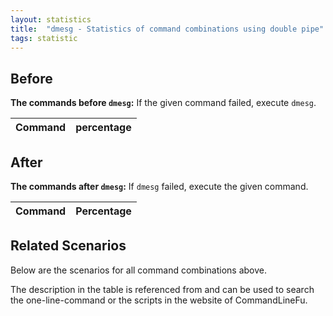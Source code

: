 ```yaml
---
layout: statistics
title:  "dmesg - Statistics of command combinations using double pipe"
tags: statistic
---
```


## Before

__The commands before `dmesg`:__ If the given command failed, execute `dmesg`.

| Command | percentage |
|--------|--------|



## After

__The commands after `dmesg`:__ If `dmesg` failed, execute the given command.

| Command | Percentage | 
|-------|--------|



## Related Scenarios

Below are the scenarios for all command combinations above.

The description in the table is referenced from and can be used to search the one-line-command or the scripts in the website of CommandLineFu.




